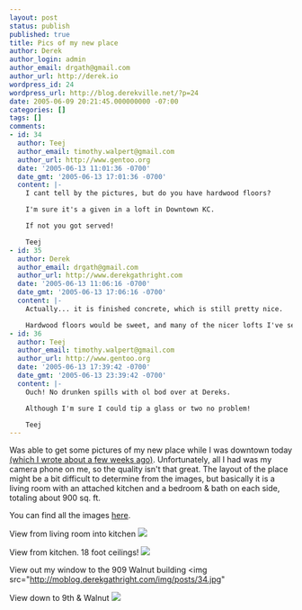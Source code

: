 ```yaml
---
layout: post
status: publish
published: true
title: Pics of my new place
author: Derek
author_login: admin
author_email: drgath@gmail.com
author_url: http://derek.io
wordpress_id: 24
wordpress_url: http://blog.derekville.net/?p=24
date: 2005-06-09 20:21:45.000000000 -07:00
categories: []
tags: []
comments:
- id: 34
  author: Teej
  author_email: timothy.walpert@gmail.com
  author_url: http://www.gentoo.org
  date: '2005-06-13 11:01:36 -0700'
  date_gmt: '2005-06-13 17:01:36 -0700'
  content: |-
    I cant tell by the pictures, but do you have hardwood floors?

    I'm sure it's a given in a loft in Downtown KC.

    If not you got served!

    Teej
- id: 35
  author: Derek
  author_email: drgath@gmail.com
  author_url: http://www.derekgathright.com
  date: '2005-06-13 11:06:16 -0700'
  date_gmt: '2005-06-13 17:06:16 -0700'
  content: |-
    Actually... it is finished concrete, which is still pretty nice.

    Hardwood floors would be sweet, and many of the nicer lofts I've seen downtown have them.  Too expensive right now though.
- id: 36
  author: Teej
  author_email: timothy.walpert@gmail.com
  author_url: http://www.gentoo.org
  date: '2005-06-13 17:39:42 -0700'
  date_gmt: '2005-06-13 23:39:42 -0700'
  content: |-
    Ouch! No drunken spills with ol bod over at Dereks.

    Although I'm sure I could tip a glass or two no problem!

    Teej
---
```

Was able to get some pictures of my new place while I was downtown today <a href="http://www.derekgathright.com/?p=19">(which I wrote about a few weeks ago)</a>.  Unfortunately, all I had was my camera phone on me, so the quality isn't that great.  The layout of the place might be a bit difficult to determine from the images, but basically it is a living room with an attached kitchen and a bedroom & bath on each side, totaling about 900 sq. ft.

You can find all the images <a href="http://moblog.derekgathright.com/">here</a>.

View from living room into kitchen
<img src="http://moblog.derekgathright.com/img/posts/21_thumb.jpg"/>

View from kitchen.  18 foot ceilings!
<img src="http://moblog.derekgathright.com/img/posts/25.jpg"/>

View out my window to the 909 Walnut building
<img src="http://moblog.derekgathright.com/img/posts/34.jpg"

View down to 9th & Walnut
<img src="http://moblog.derekgathright.com/img/posts/35.jpg"/>
